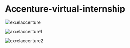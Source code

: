 # Accenture-virtual-internship

![excelaccenture](https://github.com/user-attachments/assets/fc1ed64d-b4d8-4d04-9030-90cc7cc07c55)


![axcelaccenture1](https://github.com/user-attachments/assets/1b71f9c7-4416-4789-b943-4b36cacb2985)


![excelaccenture2](https://github.com/user-attachments/assets/18f50cc4-4aa7-4d87-92c7-e3deb55a0508)

